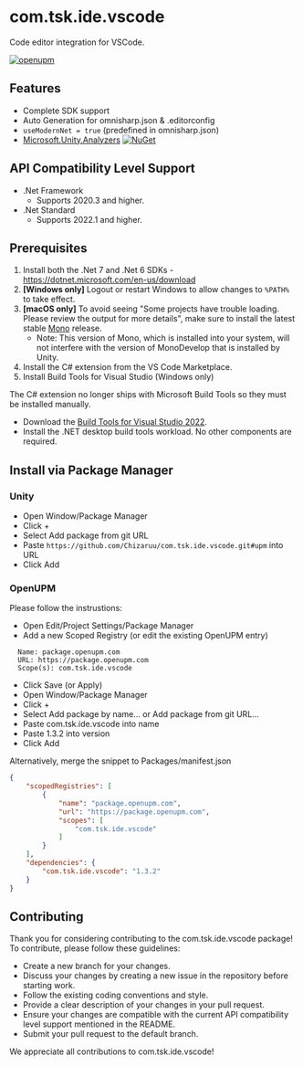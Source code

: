 # com.tsk.ide.vscode

Code editor integration for VSCode.

[![openupm](https://img.shields.io/npm/v/com.tsk.ide.vscode?label=openupm&registry_uri=https://package.openupm.com)](https://openupm.com/packages/com.tsk.ide.vscode/)

## Features

- Complete SDK support
- Auto Generation for omnisharp.json & .editorconfig
- `useModernNet = true` (predefined in omnisharp.json)
- [Microsoft.Unity.Analyzers](https://github.com/microsoft/Microsoft.Unity.Analyzers) [![NuGet](https://img.shields.io/nuget/v/Microsoft.Unity.Analyzers.svg)](https://nuget.org/packages/Microsoft.Unity.Analyzers)

## API Compatibility Level Support

- .Net Framework
  - Supports 2020.3 and higher.
- .Net Standard
  - Supports 2022.1 and higher.

## Prerequisites

1. Install both the .Net 7 and .Net 6 SDKs - <https://dotnet.microsoft.com/en-us/download>
2. **[Windows only]** Logout or restart Windows to allow changes to `%PATH%` to take effect.
3. **[macOS only]** To avoid seeing "Some projects have trouble loading. Please review the output for more details", make sure to install the latest stable [Mono](https://www.mono-project.com/download/) release.
    - Note: This version of Mono, which is installed into your system, will not interfere with the version of MonoDevelop that is installed by Unity.
4. Install the C# extension from the VS Code Marketplace.
5. Install Build Tools for Visual Studio (Windows only)

The C# extension no longer ships with Microsoft Build Tools so they must be installed manually.

- Download the [Build Tools for Visual Studio 2022](https://visualstudio.microsoft.com/downloads/#build-tools-for-visual-studio-2022).
- Install the .NET desktop build tools workload. No other components are required.

## Install via Package Manager

### Unity

- Open Window/Package Manager
- Click +
- Select Add package from git URL
- Paste `https://github.com/Chizaruu/com.tsk.ide.vscode.git#upm` into URL
- Click Add

### OpenUPM

Please follow the instrustions:

- Open Edit/Project Settings/Package Manager
- Add a new Scoped Registry (or edit the existing OpenUPM entry)

```text
  Name: package.openupm.com
  URL: https://package.openupm.com
  Scope(s): com.tsk.ide.vscode
```

- Click Save (or Apply)
- Open Window/Package Manager
- Click +
- Select Add package by name... or Add package from git URL...
- Paste com.tsk.ide.vscode into name
- Paste 1.3.2 into version
- Click Add

Alternatively, merge the snippet to Packages/manifest.json

```json
{
    "scopedRegistries": [
        {
            "name": "package.openupm.com",
            "url": "https://package.openupm.com",
            "scopes": [
                "com.tsk.ide.vscode"
            ]
        }
    ],
    "dependencies": {
        "com.tsk.ide.vscode": "1.3.2"
    }
}
```

## Contributing

Thank you for considering contributing to the com.tsk.ide.vscode package! To contribute, please follow these guidelines:

- Create a new branch for your changes.
- Discuss your changes by creating a new issue in the repository before starting work.
- Follow the existing coding conventions and style.
- Provide a clear description of your changes in your pull request.
- Ensure your changes are compatible with the current API compatibility level support mentioned in the README.
- Submit your pull request to the default branch.

We appreciate all contributions to com.tsk.ide.vscode!
